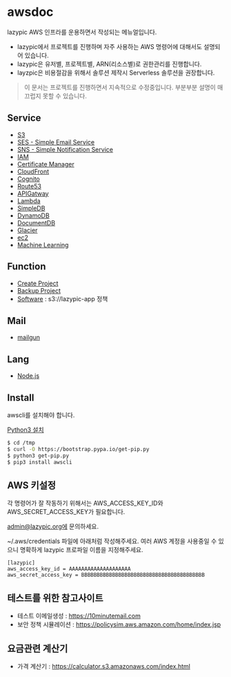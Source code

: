 # awsdoc
lazypic AWS 인프라를 운용하면서 작성되는 메뉴얼입니다.

- lazypic에서 프로젝트를 진행하며 자주 사용하는 AWS 명령어에 대해서도 설명되어 있습니다.
- lazypic은 유저별, 프로젝트별, ARN(리소스별)로 권한관리를 진행합니다.
- layzpic은 비용절감을 위해서 솔루션 제작시 Serverless 솔루션을 권장합니다.

> 이 문서는 프로젝트를 진행하면서 지속적으로 수정중입니다. 부분부분 설명이 매끄럽지 못할 수 있습니다.

## Service
- [S3](docs/s3.md)
- [SES - Simple Email Service](docs/ses.md)
- [SNS - Simple Notification Service](docs/sns.md)
- [IAM](docs/iam.md)
- [Certificate Manager](docs/acm.md)
- [CloudFront](docs/cloudfront.md)
- [Cognito](docs/cognito.md)
- [Route53](docs/route53.md)
- [APIGatway](docs/apigatway.md)
- [Lambda](docs/lambda.md)
- [SimpleDB](docs/simpledb.md)
- [DynamoDB](docs/dynamodb.md)
- [DocumentDB](docs/documentdb.md)
- [Glacier](docs/glacier.md)
- [ec2](docs/ec2.md)
- [Machine Learning](docs/ml.md)

## Function
- [Create Project](docs/createproject.md)
- [Backup Project](docs/backupproject.md)
- [Software](docs/software.md) : s3://lazypic-app 정책

## Mail
- [mailgun](docs/mailgun.md)

## Lang
- [Node.js](docs/nodejs.md)

## Install
awscli를 설치해야 합니다.

[Python3 설치](https://www.python.org/downloads)

```bash
$ cd /tmp
$ curl -O https://bootstrap.pypa.io/get-pip.py
$ python3 get-pip.py
$ pip3 install awscli
```

## AWS 키설정
각 명령어가 잘 작동하기 위해서는 AWS_ACCESS_KEY_ID와 AWS_SECRET_ACCESS_KEY가 필요합니다.

admin@lazypic.org에 문의하세요.

~/.aws/credentials 파일에 아래처럼 작성해주세요. 여러 AWS 계정을 사용중일 수 있으니 명확하게 lazypic 프로파일 이름을 지정해주세요.

```
[lazypic]
aws_access_key_id = AAAAAAAAAAAAAAAAAAAA
aws_secret_access_key = BBBBBBBBBBBBBBBBBBBBBBBBBBBBBBBBBBBBBBBB
```

## 테스트를 위한 참고사이트
- 테스트 이메일생성 : https://10minutemail.com
- 보안 정책 시뮬레이션 : https://policysim.aws.amazon.com/home/index.jsp

## 요금관련 계산기
- 가격 계산기 : https://calculator.s3.amazonaws.com/index.html

